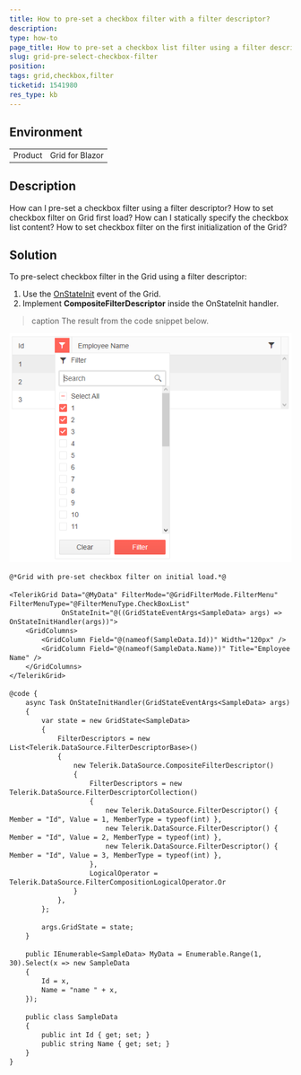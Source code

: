 ```yaml
---
title: How to pre-set a checkbox filter with a filter descriptor?
description: 
type: how-to
page_title: How to pre-set a checkbox list filter using a filter descriptor?
slug: grid-pre-select-checkbox-filter
position: 
tags: grid,checkbox,filter
ticketid: 1541980
res_type: kb
---
```


## Environment
<table>
	<tbody>
		<tr>
			<td>Product</td>
			<td>Grid for Blazor</td>
		</tr>
	</tbody>
</table>


## Description
How can I pre-set a checkbox filter using a filter descriptor? How to set checkbox filter on Grid first load? How can I statically specify the checkbox list content? How to set checkbox filter on the first initialization of the Grid?

## Solution
To pre-select checkbox filter in the Grid using a filter descriptor:

1. Use the [OnStateInit](https://docs.telerik.com/blazor-ui/components/grid/state#events) event of the Grid.
2. Implement **CompositeFilterDescriptor** inside the OnStateInit handler.

>caption The result from the code snippet below.

![](images/grid-pre-select-checkbox-filter-screenshot.PNG)

````Razor
@*Grid with pre-set checkbox filter on initial load.*@

<TelerikGrid Data="@MyData" FilterMode="@GridFilterMode.FilterMenu" FilterMenuType="@FilterMenuType.CheckBoxList"
             OnStateInit="@((GridStateEventArgs<SampleData> args) => OnStateInitHandler(args))">
    <GridColumns>
        <GridColumn Field="@(nameof(SampleData.Id))" Width="120px" />
        <GridColumn Field="@(nameof(SampleData.Name))" Title="Employee Name" />
    </GridColumns>
</TelerikGrid>

@code {
    async Task OnStateInitHandler(GridStateEventArgs<SampleData> args)
    {
        var state = new GridState<SampleData>
        {
            FilterDescriptors = new List<Telerik.DataSource.FilterDescriptorBase>()
            {
                new Telerik.DataSource.CompositeFilterDescriptor()
                {
                    FilterDescriptors = new Telerik.DataSource.FilterDescriptorCollection()
                    {
                        new Telerik.DataSource.FilterDescriptor() { Member = "Id", Value = 1, MemberType = typeof(int) },
                        new Telerik.DataSource.FilterDescriptor() { Member = "Id", Value = 2, MemberType = typeof(int) },
                        new Telerik.DataSource.FilterDescriptor() { Member = "Id", Value = 3, MemberType = typeof(int) },
                    },
                    LogicalOperator = Telerik.DataSource.FilterCompositionLogicalOperator.Or
                }
            },
        };

        args.GridState = state;
    }

    public IEnumerable<SampleData> MyData = Enumerable.Range(1, 30).Select(x => new SampleData
    {
        Id = x,
        Name = "name " + x,
    });

    public class SampleData
    {
        public int Id { get; set; }
        public string Name { get; set; }
    }
}
````
